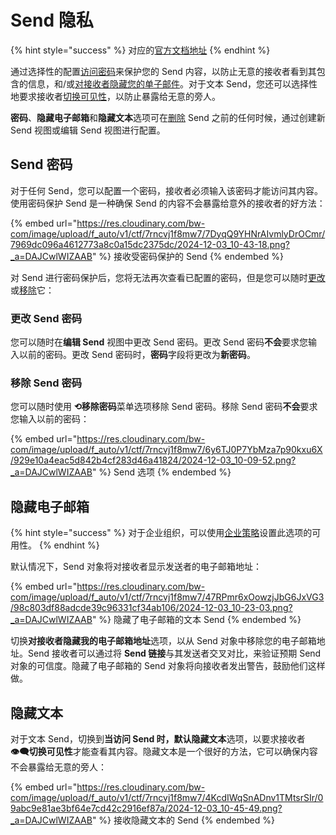 # Send 隐私

{% hint style="success" %}
对应的[官方文档地址](https://bitwarden.com/help/article/send-privacy/)
{% endhint %}

通过选择性的配置[访问密码](send-privacy.md#send-passwords)来保护您的 Send 内容，以防止无意的接收者看到其包含的信息，和/或[对接收者隐藏您的单子邮件](send-privacy.md#hide-email)。对于文本 Send，您还可以选择性地要求接收者[切换可见性](send-privacy.md#hide-text)，以防止暴露给无意的旁人。

**密码**、**隐藏电子邮箱**和**隐藏文本**选项可在[删除](send-lifespan.md#deletion-behavior) Send 之前的任何时候，通过创建新 Send 视图或编辑 Send 视图进行配置。

## Send 密码 <a href="#send-passwords" id="send-passwords"></a>

对于任何 Send，您可以配置一个密码，接收者必须输入该密码才能访问其内容。使用密码保护 Send 是一种确保 Send 的内容不会暴露给意外的接收者的好方法：

{% embed url="https://res.cloudinary.com/bw-com/image/upload/f_auto/v1/ctf/7rncvj1f8mw7/7DyqQ9YHNrAIvmlyDrOCmr/7969dc096a4612773a8c0a15dc2375dc/2024-12-03_10-43-18.png?_a=DAJCwlWIZAAB" %}
接收受密码保护的 Send
{% endembed %}

对 Send 进行密码保护后，您将无法再次查看已配置的密码，但是您可以随时[更改](send-privacy.md#change-send-passwords)或[移除](send-privacy.md#remove-send-passwords)它：

### 更改 Send 密码 <a href="#change-send-passwords" id="change-send-passwords"></a>

您可以随时在**编辑 Send** 视图中更改 Send 密码。更改 Send 密码**不会**要求您输入以前的密码。更改 Send 密码时，**密码**字段将更改为**新密码**。

### 移除 Send 密码 <a href="#remove-send-passwords" id="remove-send-passwords"></a>

您可以随时使用 **⟲移除密码**菜单选项移除 Send 密码。移除 Send 密码**不会**要求您输入以前的密码：

{% embed url="https://res.cloudinary.com/bw-com/image/upload/f_auto/v1/ctf/7rncvj1f8mw7/6y6TJ0P7YbMza7p90kxu6X/929e10a4eac5d842b4cf283d46a41824/2024-12-03_10-09-52.png?_a=DAJCwlWIZAAB" %}
Send 选项
{% endembed %}

## 隐藏电子邮箱 <a href="#hide-email" id="hide-email"></a>

{% hint style="success" %}
对于企业组织，可以使用[企业策略](../admin-console/oversight-visibility/enterprise-policies.md#send-options)设置此选项的可用性。
{% endhint %}

默认情况下，Send 对象将对接收者显示发送者的电子邮箱地址：

{% embed url="https://res.cloudinary.com/bw-com/image/upload/f_auto/v1/ctf/7rncvj1f8mw7/47RPmr6xOowzjJbG6JxVG3/98c803df88adcde39c96331cf34ab106/2024-12-03_10-23-03.png?_a=DAJCwlWIZAAB" %}
隐藏了电子邮箱的文本 Send
{% endembed %}

切换**对接收者隐藏我的电子邮箱地址**选项，以从 Send 对象中移除您的电子邮箱地址。Send 接收者可以通过将 **Send 链接**与其发送者交叉对比，来验证预期 Send 对象的可信度。隐藏了电子邮箱的 Send 对象将向接收者发出警告，鼓励他们这样做。

## 隐藏文本 <a href="#hide-text" id="hide-text"></a>

对于文本 Send，切换到**当访问 Send 时，默认隐藏文本**选项，以要求接收者 **👁‍🗨切换可见性**才能查看其内容。隐藏文本是一个很好的方法，它可以确保内容不会暴露给无意的旁人：

{% embed url="https://res.cloudinary.com/bw-com/image/upload/f_auto/v1/ctf/7rncvj1f8mw7/4KcdIWqSnADnv1TMtsrSIr/09abc9e81ae3bf64e7cd42c2916ef87a/2024-12-03_10-45-49.png?_a=DAJCwlWIZAAB" %}
接收隐藏文本的 Send
{% endembed %}
